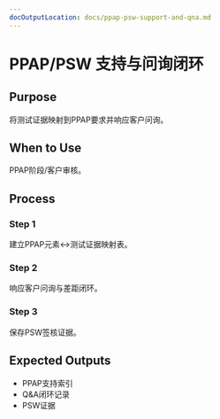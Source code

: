 ```yaml
---
docOutputLocation: docs/ppap-psw-support-and-qna.md
---
```


# PPAP/PSW 支持与问询闭环

## Purpose

将测试证据映射到PPAP要求并响应客户问询。

## When to Use

PPAP阶段/客户审核。

## Process

### Step 1

建立PPAP元素↔测试证据映射表。

### Step 2

响应客户问询与差距闭环。

### Step 3

保存PSW签核证据。

## Expected Outputs

- PPAP支持索引
- Q&A闭环记录
- PSW证据
